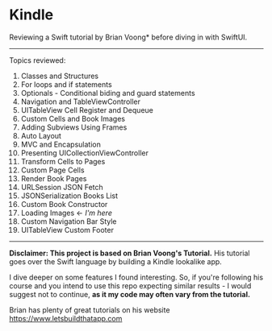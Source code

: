 # Kindle
Reviewing a Swift tutorial by Brian Voong* before diving in with SwiftUI.

--- 

Topics reviewed: 

1. Classes and Structures
2. For loops and if statements
3. Optionals - Conditional biding and guard statements
4. Navigation and TableViewController
5. UITableView Cell Register and Dequeue
6. Custom Cells and Book Images
7. Adding Subviews Using Frames
8. Auto Layout
9. MVC and Encapsulation
10. Presenting UICollectionViewController 
11. Transform Cells to Pages
12. Custom Page Cells
13. Render Book Pages
14. URLSession JSON Fetch
15. JSONSerialization Books List
16. Custom Book Constructor
17. Loading Images <- *I'm here*
18. Custom Navigation Bar Style
19. UITableView Custom Footer

-----
**Disclaimer: This project is based on Brian Voong's Tutorial.** 
His tutorial goes over the Swift language by building a Kindle lookalike app. 

I dive deeper on some features I found interesting. So, if you're following his course and you intend to use this repo expecting similar results - I would suggest not to continue, **as it my code may often vary from the tutorial.**

Brian has plenty of great tutorials on his website https://www.letsbuildthatapp.com

